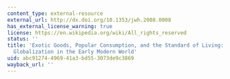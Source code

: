 ```yaml
---
content_type: external-resource
external_url: http://dx.doi.org/10.1353/jwh.2008.0008
has_external_license_warning: true
license: https://en.wikipedia.org/wiki/All_rights_reserved
status: ''
title: 'Exotic Goods, Popular Consumption, and the Standard of Living: Thinking about
  Globalization in the Early Modern World'
uid: abc91274-4969-41a3-bd55-3073de9c3869
wayback_url: ''
---
```

